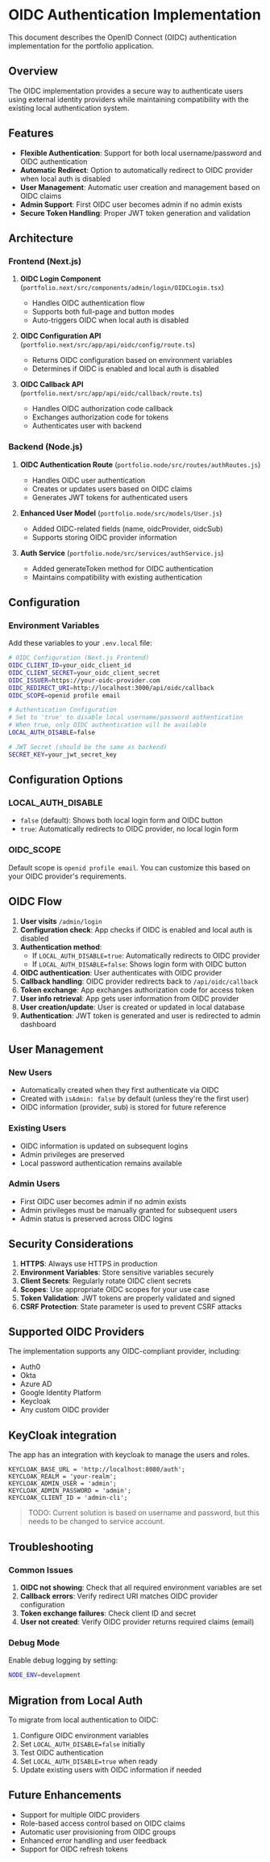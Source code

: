 # OIDC Authentication Implementation

This document describes the OpenID Connect (OIDC) authentication implementation for the portfolio application.

## Overview

The OIDC implementation provides a secure way to authenticate users using external identity providers while maintaining compatibility with the existing local authentication system.

## Features

- **Flexible Authentication**: Support for both local username/password and OIDC authentication
- **Automatic Redirect**: Option to automatically redirect to OIDC provider when local auth is disabled
- **User Management**: Automatic user creation and management based on OIDC claims
- **Admin Support**: First OIDC user becomes admin if no admin exists
- **Secure Token Handling**: Proper JWT token generation and validation

## Architecture

### Frontend (Next.js)

1. **OIDC Login Component** (`portfolio.next/src/components/admin/login/OIDCLogin.tsx`)
   - Handles OIDC authentication flow
   - Supports both full-page and button modes
   - Auto-triggers OIDC when local auth is disabled

2. **OIDC Configuration API** (`portfolio.next/src/app/api/oidc/config/route.ts`)
   - Returns OIDC configuration based on environment variables
   - Determines if OIDC is enabled and local auth is disabled

3. **OIDC Callback API** (`portfolio.next/src/app/api/oidc/callback/route.ts`)
   - Handles OIDC authorization code callback
   - Exchanges authorization code for tokens
   - Authenticates user with backend

### Backend (Node.js)

1. **OIDC Authentication Route** (`portfolio.node/src/routes/authRoutes.js`)
   - Handles OIDC user authentication
   - Creates or updates users based on OIDC claims
   - Generates JWT tokens for authenticated users

2. **Enhanced User Model** (`portfolio.node/src/models/User.js`)
   - Added OIDC-related fields (name, oidcProvider, oidcSub)
   - Supports storing OIDC provider information

3. **Auth Service** (`portfolio.node/src/services/authService.js`)
   - Added generateToken method for OIDC authentication
   - Maintains compatibility with existing authentication

## Configuration

### Environment Variables

Add these variables to your `.env.local` file:

```bash
# OIDC Configuration (Next.js Frontend)
OIDC_CLIENT_ID=your_oidc_client_id
OIDC_CLIENT_SECRET=your_oidc_client_secret
OIDC_ISSUER=https://your-oidc-provider.com
OIDC_REDIRECT_URI=http://localhost:3000/api/oidc/callback
OIDC_SCOPE=openid profile email

# Authentication Configuration
# Set to 'true' to disable local username/password authentication
# When true, only OIDC authentication will be available
LOCAL_AUTH_DISABLE=false

# JWT Secret (should be the same as backend)
SECRET_KEY=your_jwt_secret_key
```

## Configuration Options

### LOCAL_AUTH_DISABLE

- `false` (default): Shows both local login form and OIDC button
- `true`: Automatically redirects to OIDC provider, no local login form

### OIDC_SCOPE

Default scope is `openid profile email`. You can customize this based on your OIDC provider's requirements.

## OIDC Flow

1. **User visits** `/admin/login`
2. **Configuration check**: App checks if OIDC is enabled and local auth is disabled
3. **Authentication method**:
   - If `LOCAL_AUTH_DISABLE=true`: Automatically redirects to OIDC provider
   - If `LOCAL_AUTH_DISABLE=false`: Shows login form with OIDC button
4. **OIDC authentication**: User authenticates with OIDC provider
5. **Callback handling**: OIDC provider redirects back to `/api/oidc/callback`
6. **Token exchange**: App exchanges authorization code for access token
7. **User info retrieval**: App gets user information from OIDC provider
8. **User creation/update**: User is created or updated in local database
9. **Authentication**: JWT token is generated and user is redirected to admin dashboard

## User Management

### New Users
- Automatically created when they first authenticate via OIDC
- Created with `isAdmin: false` by default (unless they're the first user)
- OIDC information (provider, sub) is stored for future reference

### Existing Users
- OIDC information is updated on subsequent logins
- Admin privileges are preserved
- Local password authentication remains available

### Admin Users
- First OIDC user becomes admin if no admin exists
- Admin privileges must be manually granted for subsequent users
- Admin status is preserved across OIDC logins

## Security Considerations

1. **HTTPS**: Always use HTTPS in production
2. **Environment Variables**: Store sensitive variables securely
3. **Client Secrets**: Regularly rotate OIDC client secrets
4. **Scopes**: Use appropriate OIDC scopes for your use case
5. **Token Validation**: JWT tokens are properly validated and signed
6. **CSRF Protection**: State parameter is used to prevent CSRF attacks

## Supported OIDC Providers

The implementation supports any OIDC-compliant provider, including:

- Auth0
- Okta
- Azure AD
- Google Identity Platform
- Keycloak
- Any custom OIDC provider

## KeyCloak integration
The app has an integration with keycloak to manage the users and roles.

```
KEYCLOAK_BASE_URL = 'http://localhost:8080/auth';
KEYCLOAK_REALM = 'your-realm';
KEYCLOAK_ADMIN_USER = 'admin';
KEYCLOAK_ADMIN_PASSWORD = 'admin';
KEYCLOAK_CLIENT_ID = 'admin-cli';
```

> TODO: Current solution is based on username and password, but this needs to be changed to service account.

## Troubleshooting

### Common Issues

1. **OIDC not showing**: Check that all required environment variables are set
2. **Callback errors**: Verify redirect URI matches OIDC provider configuration
3. **Token exchange failures**: Check client ID and secret
4. **User not created**: Verify OIDC provider returns required claims (email)

### Debug Mode

Enable debug logging by setting:
```bash
NODE_ENV=development
```

## Migration from Local Auth

To migrate from local authentication to OIDC:

1. Configure OIDC environment variables
2. Set `LOCAL_AUTH_DISABLE=false` initially
3. Test OIDC authentication
4. Set `LOCAL_AUTH_DISABLE=true` when ready
5. Update existing users with OIDC information if needed

## Future Enhancements

- Support for multiple OIDC providers
- Role-based access control based on OIDC claims
- Automatic user provisioning from OIDC groups
- Enhanced error handling and user feedback
- Support for OIDC refresh tokens 